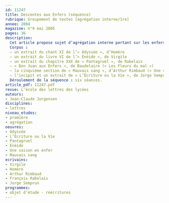 ```yaml
---
id: 11247
title: Descentes aux Enfers (séquence)
rubrique: Groupement de textes [agrégation interne/1re]
annee: 2004
magazine: n°9 mai 2005
pages: 36
description: 
  Cet article propose sujet d’agrégation interne portant sur les enfers en classe de première : « Dans la perspective de l’étude des formes de réécritures en classe de première L, vous entreprendrez l’étude de ce corpus. Vous définirez votre projet d’ensemble ainsi que ses modalités d’exécution. »
  Corpus :
  – un extrait du chant XI de l’« Odyssée », d’Homère
  – un extrait du livre VI de l’« Énéide », de Virgile
  – un extrait du chapitre XXX de « Pantagruel », de Rabelais
  – « Don Juan aux Enfers », de Baudelaire (« Les Fleurs du mal »)
  – la cinquième section de « Mauvais sang », d’Arthur Rimbaud (« Une saison en enfer »)
  – l’incipit et un extrait de « L’Écriture ou la Vie », de Jorge Semprun
  Déroulement de la séquence : six séances.
article_pdf: 11247.pdf
revue: L’école des lettres des lycées
auteurs:
- Jean-Claude Jorgensen
disciplines:
- lettres
niveau_etudes:
- première
- agrégation
oeuvres:
- Odyssée
- L’Écriture ou la Vie
- Pantagruel
- Énéide
- Une saison en enfer
- Mauvais sang
ecrivains:
- Virgile
- Homère
- Arthur Rimbaud
- François Rabelais
- Jorge Semprun
programmes:
- objet d’étude - réécritures
---
```

